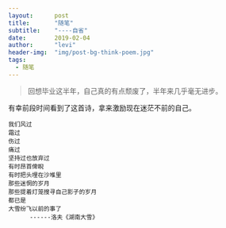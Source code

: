```yaml
---
layout:      post
title:       "随笔"
subtitle:    "----自省"
date:        2019-02-04
author:      "levi"
header-img:  "img/post-bg-think-poem.jpg"
tags:
  - 随笔
---
```


> 回想毕业这半年，自己真的有点颓废了，半年来几乎毫无进步。

有幸前段时间看到了这首诗，拿来激励现在迷茫不前的自己。

    我们风过
    霜过
    伤过
    痛过
    坚持过也放弃过
    有时昂首俾睨
    有时把头埋在沙堆里
    那些迷惘的岁月
    那些提着灯笼搜寻自己影子的岁月
    都已是
    大雪纷飞以前的事了
          ------洛夫《湖南大雪》
